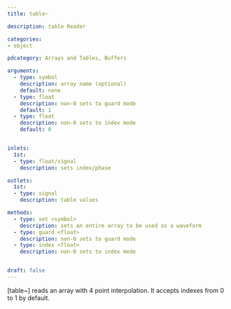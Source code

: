 ```yaml
---
title: table~

description: table Reader

categories:
- object

pdcategory: Arrays and Tables, Buffers

arguments:
  - type: symbol
    description: array name (optional)
    default: none
  - type: float
    description: non-0 sets to guard mode
    default: 1
  - type: float
    description: non-0 sets to index mode
    default: 0


inlets:
  1st:
  - type: float/signal
    description: sets index/phase

outlets:
  1st:
  - type: signal
    description: table values

methods:
  - type: set <symbol>
    description: sets an entire array to be used as a waveform
  - type: guard <float>
    description: non-0 sets to guard mode
  - type: index <float>
    description: non-0 sets to index mode


draft: false
---
```


[table~] reads an array with 4 point interpolation. It accepts indexes from 0 to 1 by default.
